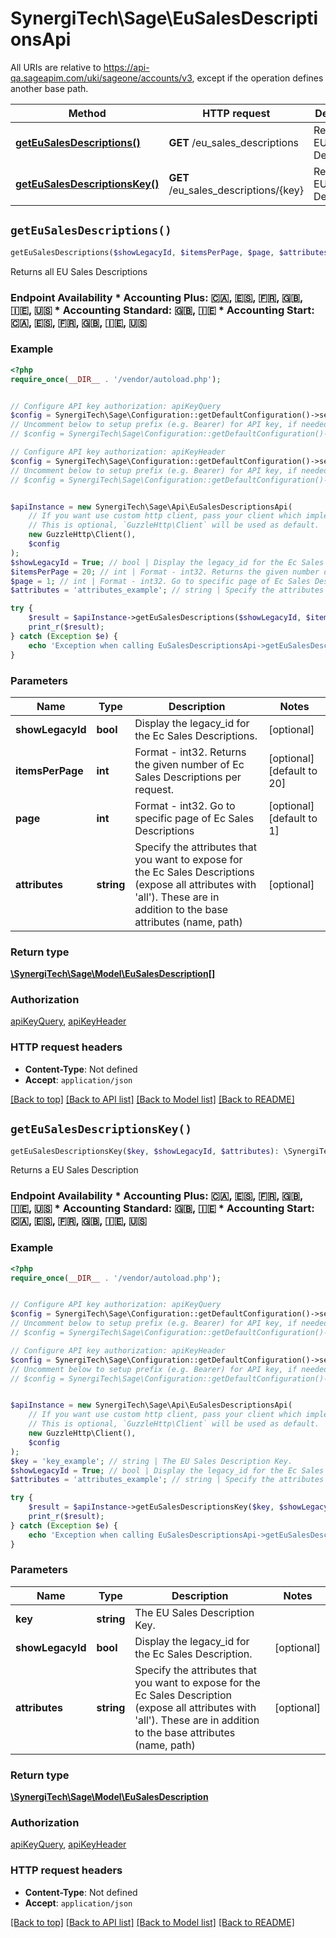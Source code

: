 # SynergiTech\Sage\EuSalesDescriptionsApi

All URIs are relative to https://api-qa.sageapim.com/uki/sageone/accounts/v3, except if the operation defines another base path.

| Method | HTTP request | Description |
| ------------- | ------------- | ------------- |
| [**getEuSalesDescriptions()**](EuSalesDescriptionsApi.md#getEuSalesDescriptions) | **GET** /eu_sales_descriptions | Returns all EU Sales Descriptions |
| [**getEuSalesDescriptionsKey()**](EuSalesDescriptionsApi.md#getEuSalesDescriptionsKey) | **GET** /eu_sales_descriptions/{key} | Returns a EU Sales Description |


## `getEuSalesDescriptions()`

```php
getEuSalesDescriptions($showLegacyId, $itemsPerPage, $page, $attributes): \SynergiTech\Sage\Model\EuSalesDescription[]
```

Returns all EU Sales Descriptions

### Endpoint Availability  * Accounting Plus: 🇨🇦, 🇪🇸, 🇫🇷, 🇬🇧, 🇮🇪, 🇺🇸 * Accounting Standard: 🇬🇧, 🇮🇪 * Accounting Start: 🇨🇦, 🇪🇸, 🇫🇷, 🇬🇧, 🇮🇪, 🇺🇸

### Example

```php
<?php
require_once(__DIR__ . '/vendor/autoload.php');


// Configure API key authorization: apiKeyQuery
$config = SynergiTech\Sage\Configuration::getDefaultConfiguration()->setApiKey('subscription-key', 'YOUR_API_KEY');
// Uncomment below to setup prefix (e.g. Bearer) for API key, if needed
// $config = SynergiTech\Sage\Configuration::getDefaultConfiguration()->setApiKeyPrefix('subscription-key', 'Bearer');

// Configure API key authorization: apiKeyHeader
$config = SynergiTech\Sage\Configuration::getDefaultConfiguration()->setApiKey('Ocp-Apim-Subscription-Key', 'YOUR_API_KEY');
// Uncomment below to setup prefix (e.g. Bearer) for API key, if needed
// $config = SynergiTech\Sage\Configuration::getDefaultConfiguration()->setApiKeyPrefix('Ocp-Apim-Subscription-Key', 'Bearer');


$apiInstance = new SynergiTech\Sage\Api\EuSalesDescriptionsApi(
    // If you want use custom http client, pass your client which implements `GuzzleHttp\ClientInterface`.
    // This is optional, `GuzzleHttp\Client` will be used as default.
    new GuzzleHttp\Client(),
    $config
);
$showLegacyId = True; // bool | Display the legacy_id for the Ec Sales Descriptions.
$itemsPerPage = 20; // int | Format - int32. Returns the given number of Ec Sales Descriptions per request.
$page = 1; // int | Format - int32. Go to specific page of Ec Sales Descriptions
$attributes = 'attributes_example'; // string | Specify the attributes that you want to expose for the Ec Sales Descriptions (expose all attributes with 'all'). These are in addition to the base attributes (name, path)

try {
    $result = $apiInstance->getEuSalesDescriptions($showLegacyId, $itemsPerPage, $page, $attributes);
    print_r($result);
} catch (Exception $e) {
    echo 'Exception when calling EuSalesDescriptionsApi->getEuSalesDescriptions: ', $e->getMessage(), PHP_EOL;
}
```

### Parameters

| Name | Type | Description  | Notes |
| ------------- | ------------- | ------------- | ------------- |
| **showLegacyId** | **bool**| Display the legacy_id for the Ec Sales Descriptions. | [optional] |
| **itemsPerPage** | **int**| Format - int32. Returns the given number of Ec Sales Descriptions per request. | [optional] [default to 20] |
| **page** | **int**| Format - int32. Go to specific page of Ec Sales Descriptions | [optional] [default to 1] |
| **attributes** | **string**| Specify the attributes that you want to expose for the Ec Sales Descriptions (expose all attributes with &#39;all&#39;). These are in addition to the base attributes (name, path) | [optional] |

### Return type

[**\SynergiTech\Sage\Model\EuSalesDescription[]**](../Model/EuSalesDescription.md)

### Authorization

[apiKeyQuery](../../README.md#apiKeyQuery), [apiKeyHeader](../../README.md#apiKeyHeader)

### HTTP request headers

- **Content-Type**: Not defined
- **Accept**: `application/json`

[[Back to top]](#) [[Back to API list]](../../README.md#endpoints)
[[Back to Model list]](../../README.md#models)
[[Back to README]](../../README.md)

## `getEuSalesDescriptionsKey()`

```php
getEuSalesDescriptionsKey($key, $showLegacyId, $attributes): \SynergiTech\Sage\Model\EuSalesDescription
```

Returns a EU Sales Description

### Endpoint Availability  * Accounting Plus: 🇨🇦, 🇪🇸, 🇫🇷, 🇬🇧, 🇮🇪, 🇺🇸 * Accounting Standard: 🇬🇧, 🇮🇪 * Accounting Start: 🇨🇦, 🇪🇸, 🇫🇷, 🇬🇧, 🇮🇪, 🇺🇸

### Example

```php
<?php
require_once(__DIR__ . '/vendor/autoload.php');


// Configure API key authorization: apiKeyQuery
$config = SynergiTech\Sage\Configuration::getDefaultConfiguration()->setApiKey('subscription-key', 'YOUR_API_KEY');
// Uncomment below to setup prefix (e.g. Bearer) for API key, if needed
// $config = SynergiTech\Sage\Configuration::getDefaultConfiguration()->setApiKeyPrefix('subscription-key', 'Bearer');

// Configure API key authorization: apiKeyHeader
$config = SynergiTech\Sage\Configuration::getDefaultConfiguration()->setApiKey('Ocp-Apim-Subscription-Key', 'YOUR_API_KEY');
// Uncomment below to setup prefix (e.g. Bearer) for API key, if needed
// $config = SynergiTech\Sage\Configuration::getDefaultConfiguration()->setApiKeyPrefix('Ocp-Apim-Subscription-Key', 'Bearer');


$apiInstance = new SynergiTech\Sage\Api\EuSalesDescriptionsApi(
    // If you want use custom http client, pass your client which implements `GuzzleHttp\ClientInterface`.
    // This is optional, `GuzzleHttp\Client` will be used as default.
    new GuzzleHttp\Client(),
    $config
);
$key = 'key_example'; // string | The EU Sales Description Key.
$showLegacyId = True; // bool | Display the legacy_id for the Ec Sales Description.
$attributes = 'attributes_example'; // string | Specify the attributes that you want to expose for the Ec Sales Description (expose all attributes with 'all'). These are in addition to the base attributes (name, path)

try {
    $result = $apiInstance->getEuSalesDescriptionsKey($key, $showLegacyId, $attributes);
    print_r($result);
} catch (Exception $e) {
    echo 'Exception when calling EuSalesDescriptionsApi->getEuSalesDescriptionsKey: ', $e->getMessage(), PHP_EOL;
}
```

### Parameters

| Name | Type | Description  | Notes |
| ------------- | ------------- | ------------- | ------------- |
| **key** | **string**| The EU Sales Description Key. | |
| **showLegacyId** | **bool**| Display the legacy_id for the Ec Sales Description. | [optional] |
| **attributes** | **string**| Specify the attributes that you want to expose for the Ec Sales Description (expose all attributes with &#39;all&#39;). These are in addition to the base attributes (name, path) | [optional] |

### Return type

[**\SynergiTech\Sage\Model\EuSalesDescription**](../Model/EuSalesDescription.md)

### Authorization

[apiKeyQuery](../../README.md#apiKeyQuery), [apiKeyHeader](../../README.md#apiKeyHeader)

### HTTP request headers

- **Content-Type**: Not defined
- **Accept**: `application/json`

[[Back to top]](#) [[Back to API list]](../../README.md#endpoints)
[[Back to Model list]](../../README.md#models)
[[Back to README]](../../README.md)
